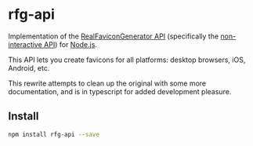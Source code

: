 # rfg-api

Implementation of the [RealFaviconGenerator
API](http://realfavicongenerator.net/api) (specifically the [non-interactive
API](https://realfavicongenerator.net/api/non_interactive_api)) for
[Node.js](https://nodejs.org).

This API lets you create favicons for all platforms: desktop browsers, iOS,
Android, etc.

This rewrite attempts to clean up the original with some more documentation, and
is in typescript for added development pleasure.

## Install

```bash
npm install rfg-api --save
```